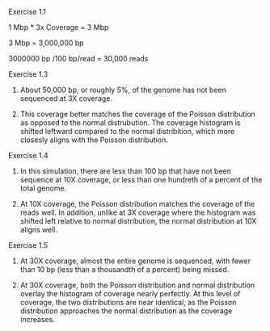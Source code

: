 Exercise 1.1

1 Mbp * 3x Coverage = 3 Mbp

3 Mbp = 3,000,000 bp 

3000000 bp /100 bp/read = 30,000 reads


Exercise 1.3

1. About 50,000 bp, or roughly 5%, of the genome has not been sequenced at 3X coverage. 

2. This coverage better matches the coverage of the Poisson distribution as opposed to the normal distrubution. The coverage histogram is shifted leftward compared to the normal distribition, which more closesly aligns with the Poisson distribution. 

Exercise 1.4

1. In this simulation, there are less than 100 bp that have not been sequence at 10X coverage, or less than one hundreth of a percent of the total genome. 

2. At 10X coverage, the Poisson distribution matches the coverage of the reads well. In addition, unlike at 3X coverage where the histogram was shifted left relative to normal distribution, the normal distribution at 10X aligns well. 

Exercise 1.5

1. At 30X coverage, almost the entire genome is sequenced, with fewer than 10 bp (less than a thousandth of a percent) being missed.

2. At 30X coverage, both the Poisson distribution and normal distribution overlay the histogram of coverage nearly perfectly. At this level of coverage, the two distributions are near identical, as the Poisson distribution approaches the normal distribution as the coverage increases. 
